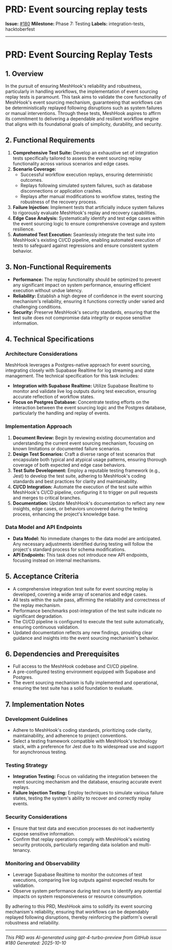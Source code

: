 # PRD: Event sourcing replay tests

**Issue:** [#180](https://github.com/profullstack/meshhook/issues/180)
**Milestone:** Phase 7: Testing
**Labels:** integration-tests, hacktoberfest

---

# PRD: Event Sourcing Replay Tests

## 1. Overview

In the pursuit of ensuring MeshHook's reliability and robustness, particularly in handling workflows, the implementation of event sourcing replay tests is paramount. This task aims to validate the core functionality of MeshHook's event sourcing mechanism, guaranteeing that workflows can be deterministically replayed following disruptions such as system failures or manual interventions. Through these tests, MeshHook aspires to affirm its commitment to delivering a dependable and resilient workflow engine that aligns with its foundational goals of simplicity, durability, and security.

## 2. Functional Requirements

1. **Comprehensive Test Suite:** Develop an exhaustive set of integration tests specifically tailored to assess the event sourcing replay functionality across various scenarios and edge cases.
2. **Scenario Coverage:**
   - Successful workflow execution replays, ensuring deterministic outcomes.
   - Replays following simulated system failures, such as database disconnections or application crashes.
   - Replays after manual modifications to workflow states, testing the robustness of the recovery process.
3. **Failure Injection:** Implement tests that artificially induce system failures to rigorously evaluate MeshHook's replay and recovery capabilities.
4. **Edge Case Analysis:** Systematically identify and test edge cases within the event sourcing logic to ensure comprehensive coverage and system resilience.
5. **Automated Test Execution:** Seamlessly integrate the test suite into MeshHook's existing CI/CD pipeline, enabling automated execution of tests to safeguard against regressions and ensure consistent system behavior.

## 3. Non-Functional Requirements

- **Performance:** The replay functionality should be optimized to prevent any significant impact on system performance, ensuring efficient execution without undue latency.
- **Reliability:** Establish a high degree of confidence in the event sourcing mechanism's reliability, ensuring it functions correctly under varied and challenging conditions.
- **Security:** Preserve MeshHook's security standards, ensuring that the test suite does not compromise data integrity or expose sensitive information.

## 4. Technical Specifications

### Architecture Considerations

MeshHook leverages a Postgres-native approach for event sourcing, integrating closely with Supabase Realtime for log streaming and state management. The technical specification for this task includes:

- **Integration with Supabase Realtime:** Utilize Supabase Realtime to monitor and validate live log outputs during test execution, ensuring accurate reflection of workflow states.
- **Focus on Postgres Database:** Concentrate testing efforts on the interaction between the event sourcing logic and the Postgres database, particularly the handling and replay of events.

### Implementation Approach

1. **Document Review:** Begin by reviewing existing documentation and understanding the current event sourcing mechanism, focusing on known limitations or documented failure scenarios.
2. **Design Test Scenarios:** Craft a diverse range of test scenarios that encapsulate both typical and atypical usage patterns, ensuring thorough coverage of both expected and edge case behaviors.
3. **Test Suite Development:** Employ a reputable testing framework (e.g., Jest) to develop the test suite, adhering to MeshHook's coding standards and best practices for clarity and maintainability.
4. **CI/CD Integration:** Automate the execution of the test suite within MeshHook's CI/CD pipeline, configuring it to trigger on pull requests and merges to critical branches.
5. **Documentation:** Update MeshHook's documentation to reflect any new insights, edge cases, or behaviors uncovered during the testing process, enhancing the project's knowledge base.

### Data Model and API Endpoints

- **Data Model:** No immediate changes to the data model are anticipated. Any necessary adjustments identified during testing will follow the project's standard process for schema modifications.
- **API Endpoints:** This task does not introduce new API endpoints, focusing instead on internal mechanisms.

## 5. Acceptance Criteria

- A comprehensive integration test suite for event sourcing replay is developed, covering a wide array of scenarios and edge cases.
- All tests within the suite pass, affirming the reliability and correctness of the replay mechanism.
- Performance benchmarks post-integration of the test suite indicate no significant degradation.
- The CI/CD pipeline is configured to execute the test suite automatically, ensuring continuous validation.
- Updated documentation reflects any new findings, providing clear guidance and insights into the event sourcing mechanism's behavior.

## 6. Dependencies and Prerequisites

- Full access to the MeshHook codebase and CI/CD pipeline.
- A pre-configured testing environment equipped with Supabase and Postgres.
- The event sourcing mechanism is fully implemented and operational, ensuring the test suite has a solid foundation to evaluate.

## 7. Implementation Notes

### Development Guidelines

- Adhere to MeshHook's coding standards, prioritizing code clarity, maintainability, and adherence to project conventions.
- Select a testing framework compatible with MeshHook's technology stack, with a preference for Jest due to its widespread use and support for asynchronous testing.

### Testing Strategy

- **Integration Testing:** Focus on validating the integration between the event sourcing mechanism and the database, ensuring accurate event replays.
- **Failure Injection Testing:** Employ techniques to simulate various failure states, testing the system's ability to recover and correctly replay events.

### Security Considerations

- Ensure that test data and execution processes do not inadvertently expose sensitive information.
- Confirm that replay operations comply with MeshHook's existing security protocols, particularly regarding data isolation and multi-tenancy.

### Monitoring and Observability

- Leverage Supabase Realtime to monitor the outcomes of test executions, comparing live log outputs against expected results for validation.
- Observe system performance during test runs to identify any potential impacts on system responsiveness or resource consumption.

By adhering to this PRD, MeshHook aims to solidify its event sourcing mechanism's reliability, ensuring that workflows can be dependably replayed following disruptions, thereby reinforcing the platform's overall robustness and reliability.

---

*This PRD was AI-generated using gpt-4-turbo-preview from GitHub issue #180*
*Generated: 2025-10-10*
